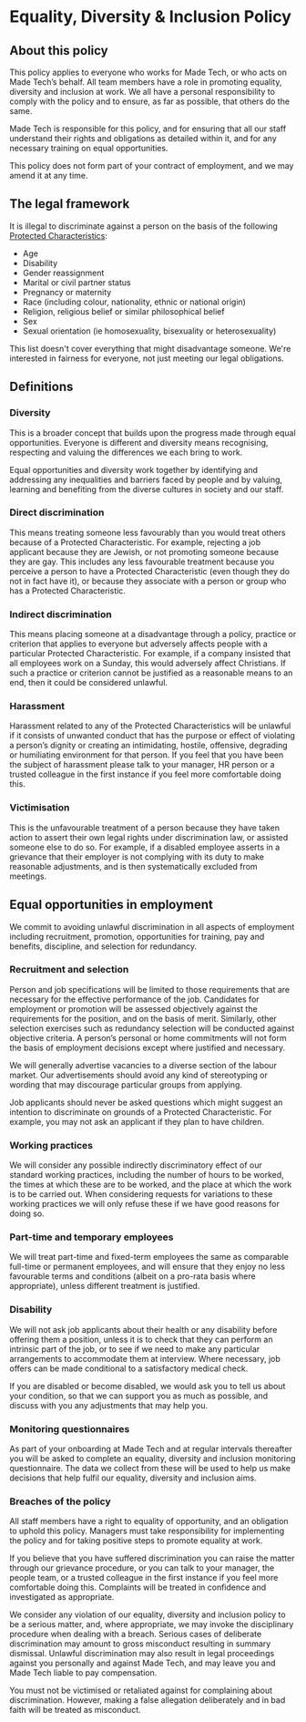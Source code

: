 # Equality, Diversity & Inclusion Policy

## About this policy

This policy applies to everyone who works for Made Tech, or who acts on Made Tech’s behalf. All team members have a role in promoting equality, diversity and inclusion at work. We all have a personal responsibility to comply with the policy and to ensure, as far as possible, that others do the same.

Made Tech is responsible for this policy, and for ensuring that all our staff understand their rights and obligations as detailed within it, and for any necessary training on equal opportunities.

This policy does not form part of your contract of employment, and we may amend it at any time.

## The legal framework

It is illegal to discriminate against a person on the basis of the following [Protected Characteristics](https://www.gov.uk/discrimination-your-rights):

- Age
- Disability
- Gender reassignment
- Marital or civil partner status
- Pregnancy or maternity
- Race (including colour, nationality, ethnic or national origin)
- Religion, religious belief or similar philosophical belief
- Sex
- Sexual orientation (ie homosexuality, bisexuality or heterosexuality)

This list doesn't cover everything that might disadvantage someone. We're interested in fairness for everyone, not just meeting our legal obligations.

## Definitions

### Diversity

This is a broader concept that builds upon the progress made through equal opportunities. Everyone is different and diversity means recognising, respecting and valuing the differences we each bring to work.

Equal opportunities and diversity work together by identifying and addressing any inequalities and barriers faced by people and by valuing, learning and benefiting from the diverse cultures in society and our staff.

### Direct discrimination

This means treating someone less favourably than you would treat others because of a Protected Characteristic. For example, rejecting a job applicant because they are Jewish, or not promoting someone because they are gay. This includes any less favourable treatment because you perceive a person to have a Protected Characteristic (even though they do not in fact have it), or because they associate with a person or group who has a Protected Characteristic.

### Indirect discrimination

This means placing someone at a disadvantage through a policy, practice or criterion that applies to everyone but adversely affects people with a particular Protected Characteristic. For example, if a company insisted that all employees work on a Sunday, this would adversely affect Christians. If such a practice or criterion cannot be justified as a reasonable means to an end, then it could be considered unlawful.

### Harassment

Harassment related to any of the Protected Characteristics will be unlawful if it consists of unwanted conduct that has the purpose or effect of violating a person’s dignity or creating an intimidating, hostile, offensive, degrading or humiliating environment for that person. If you feel that you have been the subject of harassment please talk to your manager, HR person or a trusted colleague in the first instance if you feel more comfortable doing this.

### Victimisation

This is the unfavourable treatment of a person because they have taken action to assert their own legal rights under discrimination law, or assisted someone else to do so. For example, if a disabled employee asserts in a grievance that their employer is not complying with its duty to make reasonable adjustments, and is then systematically excluded from meetings.

## Equal opportunities in employment

We commit to avoiding unlawful discrimination in all aspects of employment including recruitment, promotion, opportunities for training, pay and benefits, discipline, and selection for redundancy.

### Recruitment and selection

Person and job specifications will be limited to those requirements that are necessary for the effective performance of the job. Candidates for employment or promotion will be assessed objectively against the requirements for the position, and on the basis of merit. Similarly, other selection exercises such as redundancy selection will be conducted against objective criteria. A person’s personal or home commitments will not form the basis of employment decisions except where justified and necessary.

We will generally advertise vacancies to a diverse section of the labour market. Our advertisements should avoid any kind of stereotyping or wording that may discourage particular groups from applying.

Job applicants should never be asked questions which might suggest an intention to discriminate on grounds of a Protected Characteristic. For example, you may not ask an applicant if they plan to have children.

### Working practices

We will consider any possible indirectly discriminatory effect of our standard working practices, including the number of hours to be worked, the times at which these are to be worked, and the place at which the work is to be carried out. When considering requests for variations to these working practices we will only refuse these if we have good reasons for doing so.

### Part-time and temporary employees

We will treat part-time and fixed-term employees the same as comparable full-time or permanent employees, and will ensure that they enjoy no less favourable terms and conditions (albeit on a pro-rata basis where appropriate), unless different treatment is justified.

### Disability

We will not ask job applicants about their health or any disability before offering them a position, unless it is to check that they can perform an intrinsic part of the job, or to see if we need to make any particular arrangements to accommodate them at interview. Where necessary, job offers can be made conditional to a satisfactory medical check. 

If you are disabled or become disabled, we would ask you to tell us about your condition, so that we can support you as much as possible, and discuss with you any adjustments that may help you.

### Monitoring questionnaires

As part of your onboarding at Made Tech and at regular intervals thereafter you will be asked to complete an equality, diversity and inclusion monitoring questionnaire. The data we collect from these will be used to help us make decisions that help fulfil our equality, diversity and inclusion aims.

### Breaches of the policy

All staff members have a right to equality of opportunity, and an obligation to uphold this policy. Managers must take responsibility for implementing the policy and for taking positive steps to promote equality at work.

If you believe that you have suffered discrimination you can raise the matter through our grievance procedure, or you can talk to your manager, the people team, or a trusted colleague in the first instance if you feel more comfortable doing this. Complaints will be treated in confidence and investigated as appropriate.

We consider any violation of our equality, diversity and inclusion policy to be a serious matter, and, where appropriate, we may invoke the disciplinary procedure when dealing with a breach. Serious cases of deliberate discrimination may amount to gross misconduct resulting in summary dismissal. Unlawful discrimination may also result in legal proceedings against you personally and against Made Tech, and may leave you and Made Tech liable to pay compensation.

You must not be victimised or retaliated against for complaining about discrimination. However, making a false allegation deliberately and in bad faith will be treated as misconduct.
